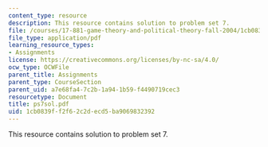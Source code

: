 ```yaml
---
content_type: resource
description: This resource contains solution to problem set 7.
file: /courses/17-881-game-theory-and-political-theory-fall-2004/1cb0839ff2f62c2decd5ba9069832392_ps7sol.pdf
file_type: application/pdf
learning_resource_types:
- Assignments
license: https://creativecommons.org/licenses/by-nc-sa/4.0/
ocw_type: OCWFile
parent_title: Assignments
parent_type: CourseSection
parent_uid: a7e68fa4-7c2b-1a94-1b59-f4490719cec3
resourcetype: Document
title: ps7sol.pdf
uid: 1cb0839f-f2f6-2c2d-ecd5-ba9069832392
---
```

This resource contains solution to problem set 7.